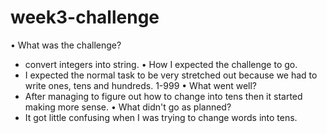 # week3-challenge
•	What was the challenge? 
- convert integers into string. 
•	How I expected the challenge to go. 
-	I expected the normal task to be very stretched out because we had to write ones, tens and hundreds. 1-999
•	What went well? 
-	After managing to figure out how to change into tens then it started making more sense.
•	What didn't go as planned?
-	 It got little confusing when I was trying to change words into tens.
